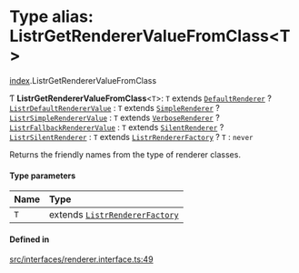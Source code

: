 # Type alias: ListrGetRendererValueFromClass<T\>

[index](../modules/index.md).ListrGetRendererValueFromClass

Ƭ **ListrGetRendererValueFromClass**<`T`\>: `T` extends [`DefaultRenderer`](../classes/renderer_default_renderer.DefaultRenderer.md) ? [`ListrDefaultRendererValue`](index.ListrDefaultRendererValue.md) : `T` extends [`SimpleRenderer`](../classes/renderer_simple_renderer.SimpleRenderer.md) ? [`ListrSimpleRendererValue`](index.ListrSimpleRendererValue.md) : `T` extends [`VerboseRenderer`](../classes/renderer_verbose_renderer.VerboseRenderer.md) ? [`ListrFallbackRendererValue`](index.ListrFallbackRendererValue.md) : `T` extends [`SilentRenderer`](../classes/renderer_silent_renderer.SilentRenderer.md) ? [`ListrSilentRenderer`](index.ListrSilentRenderer.md) : `T` extends [`ListrRendererFactory`](index.ListrRendererFactory.md) ? `T` : `never`

Returns the friendly names from the type of renderer classes.

#### Type parameters

| Name | Type |
| :------ | :------ |
| `T` | extends [`ListrRendererFactory`](index.ListrRendererFactory.md) |

#### Defined in

[src/interfaces/renderer.interface.ts:49](https://github.com/cenk1cenk2/listr2/blob/a554689/src/interfaces/renderer.interface.ts#L49)
